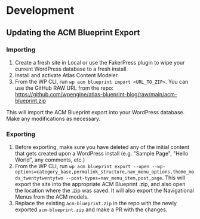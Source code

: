 # Development

## Updating the ACM Blueprint Export

### Importing

1. Create a fresh site in Local or use the FakerPress plugin to wipe your current WordPress database to a fresh install.
2. Install and activate Atlas Content Modeler.
3. From the WP CLI, run `wp acm blueprint import <URL_TO_ZIP>`. You can use the GitHub RAW URL from the repo: https://github.com/wpengine/atlas-blueprint-blog/raw/main/acm-blueprint.zip

This will import the ACM Blueprint export into your WordPress database. Make any modifications as necessary.

### Exporting

1. Before exporting, make sure you have deleted any of the initial content that gets created upon a WordPress install (e.g. "Sample Page", "Hello World", any comments, etc.)
2. From the WP CLI, run `wp acm blueprint export --open --wp-options=category_base,permalink_structure,nav_menu_options,theme_mods_twentytwentytwo --post-types=nav_menu_item,post,page`. This will export the site into the appropriate ACM Blueprint .zip, and also open the location where the .zip was saved. It will also export the Navigational Menus from the ACM models.
3. Replace the existing `acm-blueprint.zip` in the repo with the newly exported `acm-blueprint.zip` and make a PR with the changes.
